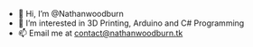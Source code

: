- 👋 Hi, I’m @Nathanwoodburn
- 👀 I’m interested in 3D Printing, Arduino and C# Programming
- 📫 Email me at contact@nathanwoodburn.tk

<!---
Nathanwoodburn/Nathanwoodburn is a ✨ special ✨ repository because its `README.md` (this file) appears on your GitHub profile.
You can click the Preview link to take a look at your changes.
--->
